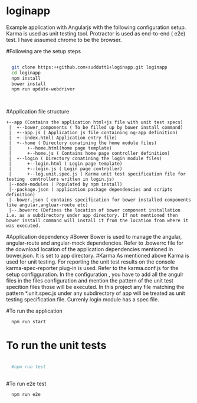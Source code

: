 # loginapp
Example application with Angularjs with the following configuration setup.
Karma is used as unit testing tool. 
Protractor is used as end-to-end ( e2e) test. 
I have assumed chrome to be the browser.

#Following are the setup steps

```sh

  git clone https:++github.com+suddutt1+loginapp.git loginapp
  cd loginapp
  npm install 
  bower install
  npm run update-webdriver
  
  
```
#Application file structure
```
+--app (Contains the application html+js file with unit test specs)
 |  +--bower_components ( To be filled up by bower install command)
 |	+--app.js ( Application js file containing ng-app definition)
 |	+--index.html( Application entry file)
 |	+--home ( Directory conatining the home module files)
 |		+--home.html(home page template)
 |		+--home.js ( Contains home page controller definition)
 |	+--login ( Directory conatining the login module files)
 |		+--login.html ( Login page template)
 |		+--login.js ( Login page controller)
 |		+--log.unit.spec.js ( Karma unit test specification file for testing  controllers written in login.js)
 |--node-modules ( Populated by npm install)		
 |--package.json ( application package dependencies and scripts definition)
 |--bower.json ( contains specification for bower installed components like angular,angluar-route etc)
 |--.bowerrc (Defines the location of bower component installation i.e. as a subdirectory under app directory. If not mentioned then bower install command will install it from the location from where it was executed. 
``` 
 
#Application dependency 
#Bower
Bower is used to manage the angular, angular-route and angular-mock dependencies. Refer to .bowerrc  file for the download location of the application dependencies mentioned in bower.json. It is set to app directory. 
#Karma
As mentioned above Karma is used for unit testing. For reporting the unit test results on the console karma-spec-reporter plug-in is used. Refer to the karma.conf.js for the setup configguration. In the configuration , you have to add all the angulr files in the files configuration and mention the pattern of the unit test specition files those will be executed. In this project any file matching the pattern *.unit.spec.js under any subdirectory of app will be treated as unit testing specification file. Currenly login module has a spec file.

  
#To run the application 

```sh
  npm run start
```
# To run the unit tests
  
```sh
  
  #npm run test
  
```
  #To run e2e test
  
```sh
  npm run e2e
```
  
  
  
